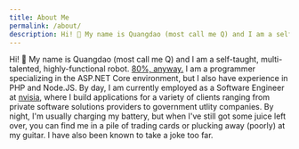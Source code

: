 ```yaml
---
title: About Me
permalink: /about/
description: Hi! 👋 My name is Quangdao (most call me Q) and I am a self-taught, multi-talented, highly-functional robot.
---
```


Hi! 👋 My name is Quangdao (most call me Q) and I am a self-taught, multi-talented, highly-functional robot. [80%, anyway.](/q-robometer) I am a programmer specializing in the ASP.NET Core environment, but I also have experience in PHP and Node.JS. By day, I am currently employed as a Software Engineer at [nvisia](https://www.nvisia.com/), where I build applications for a variety of clients ranging from private software solutions providers to government utlity companies. By night, I'm usually charging my battery, but when I've still got some juice left over, you can find me in a pile of trading cards or plucking away (poorly) at my guitar. I have also been known to take a joke too far.